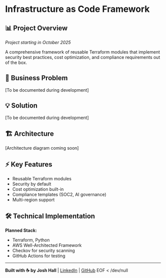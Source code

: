 # Infrastructure as Code Framework

## 📊 Project Overview

*Project starting in October 2025*

A comprehensive framework of reusable Terraform modules that implement security best practices, cost optimization, and compliance requirements out of the box.

## 🎯 Business Problem

[To be documented during development]

## 💡 Solution

[To be documented during development]

## 🏗️ Architecture

[Architecture diagram coming soon]

## ⚡ Key Features

- Reusable Terraform modules
- Security by default
- Cost optimization built-in
- Compliance templates (SOC2, AI governance)
- Multi-region support

## 🛠️ Technical Implementation

**Planned Stack:**
- Terraform, Python
- AWS Well-Architected Framework
- Checkov for security scanning
- GitHub Actions for testing

---

**Built with ☕ by Josh Hall** | [LinkedIn](https://linkedin.com/in/joshuamichaelhall) | [GitHub](https://github.com/joshuamichaelhall)
EOF < /dev/null